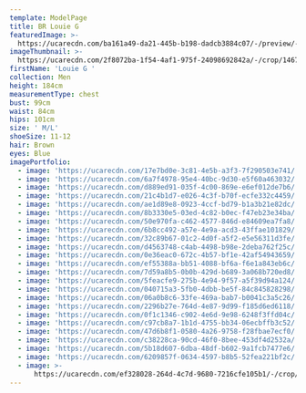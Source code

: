 ```yaml
---
template: ModelPage
title: BR Louie G
featuredImage: >-
  https://ucarecdn.com/ba161a49-da21-445b-b198-dadcb3884c07/-/preview/-/rotate/270/
imageThumbnail: >-
  https://ucarecdn.com/2f8072ba-1f54-4af1-975f-24098692842a/-/crop/1467x2192/255,0/-/preview/
firstName: 'Louie G '
collection: Men
height: 184cm
measurementType: chest
bust: 99cm
waist: 84cm
hips: 101cm
size: ' M/L'
shoeSize: 11-12
hair: Brown
eyes: Blue
imagePortfolio:
  - image: 'https://ucarecdn.com/17e7bd0e-3c81-4e5b-a3f3-7f290503e741/'
  - image: 'https://ucarecdn.com/6a7f4978-95e4-40bc-9d30-e5f60a463032/'
  - image: 'https://ucarecdn.com/d889ed91-035f-4c00-869e-e6ef012de7b6/'
  - image: 'https://ucarecdn.com/21c4b1d7-e026-4c3f-b70f-ecfe332c4459/'
  - image: 'https://ucarecdn.com/ae1d89e8-0923-4ccf-bd79-b1a3b21e82dc/'
  - image: 'https://ucarecdn.com/8b3330e5-03ed-4c82-b0ec-f47eb23e34ba/'
  - image: 'https://ucarecdn.com/50e970fa-c462-4577-846d-e84609ea7fa8/'
  - image: 'https://ucarecdn.com/6b8cc492-a57e-4e9a-acd3-43ffae101829/'
  - image: 'https://ucarecdn.com/32c89b67-01c2-4d0f-a5f2-e5e56311d3fe/'
  - image: 'https://ucarecdn.com/d4563748-c4ab-4498-b98e-2deba762f25c/'
  - image: 'https://ucarecdn.com/0e36eac0-672c-4b57-bf1e-42af54943659/'
  - image: 'https://ucarecdn.com/ef55388a-bb51-4088-bf6a-f6e1a843eb6c/'
  - image: 'https://ucarecdn.com/7d59a8b5-0b0b-429d-b689-3a068b720ed8/'
  - image: 'https://ucarecdn.com/5feacfe9-275b-4e94-9f57-a5f39d94a124/'
  - image: 'https://ucarecdn.com/040715a3-5fb0-4dbb-be5f-84c845828298/'
  - image: 'https://ucarecdn.com/06a0b8c6-33fe-469a-bab7-b0041c3a5c26/'
  - image: 'https://ucarecdn.com/2296b27e-764d-4e87-9d99-f185d6ed6118/'
  - image: 'https://ucarecdn.com/0f1c1346-c902-4e6d-9e98-6248f3ffd04c/'
  - image: 'https://ucarecdn.com/c97cb8a7-1b1d-4755-bb34-06ecbffb3c52/'
  - image: 'https://ucarecdn.com/47d6b8f1-0580-4a26-9758-f28fbae7ecf0/'
  - image: 'https://ucarecdn.com/c38228ca-90cd-46f0-8bee-453df4d2532a/'
  - image: 'https://ucarecdn.com/5b18d607-6dba-48df-b602-9a1fcb7477e6/'
  - image: 'https://ucarecdn.com/6209857f-0634-4597-b8b5-52fea221bf2c/'
  - image: >-
      https://ucarecdn.com/ef328028-264d-4c7d-9680-7216cfe105b1/-/crop/927x328/57,0/-/preview/
---
```



